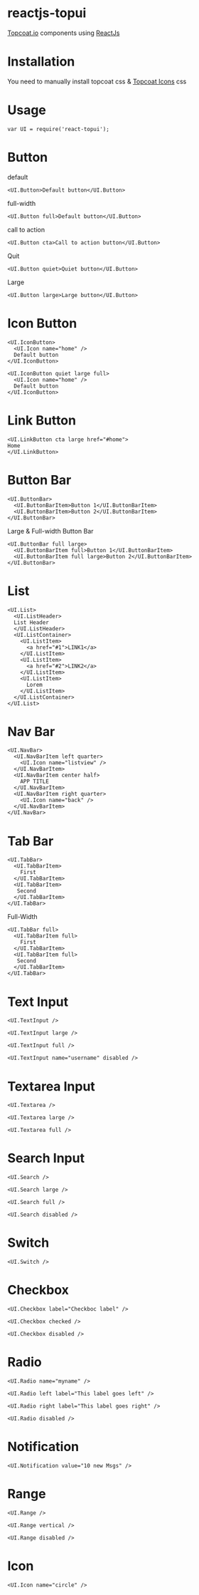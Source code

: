 reactjs-topui
===============

[Topcoat.io][1] components using [ReactJs][2]

Installation
============

You need to manually install topcoat css & [Topcoat Icons][3] css

Usage
=====

```
var UI = require('react-topui');
```


Button
======

default
```
<UI.Button>Default button</UI.Button>
```

full-width
```
<UI.Button full>Default button</UI.Button>
```

call to action
```
<UI.Button cta>Call to action button</UI.Button>
```

Quit
```
<UI.Button quiet>Quiet button</UI.Button>
```

Large
```
<UI.Button large>Large button</UI.Button>
```

Icon Button
======
```
<UI.IconButton>
  <UI.Icon name="home" />
  Default button
</UI.IconButton>
```

```
<UI.IconButton quiet large full>
  <UI.Icon name="home" />
  Default button
</UI.IconButton>
```

Link Button
===========
```
<UI.LinkButton cta large href="#home">
Home
</UI.LinkButton>
```

Button Bar
==========
```
<UI.ButtonBar>
  <UI.ButtonBarItem>Button 1</UI.ButtonBarItem>
  <UI.ButtonBarItem>Button 2</UI.ButtonBarItem>
</UI.ButtonBar>
```

Large & Full-width Button Bar 

```
<UI.ButtonBar full large>
  <UI.ButtonBarItem full>Button 1</UI.ButtonBarItem>
  <UI.ButtonBarItem full large>Button 2</UI.ButtonBarItem>
</UI.ButtonBar>
```

List
====
```
<UI.List>
  <UI.ListHeader>
  List Header
  </UI.ListHeader>
  <UI.ListContainer>
    <UI.ListItem>
      <a href="#1">LINK1</a>
    </UI.ListItem>
    <UI.ListItem>
      <a href="#2">LINK2</a>
    </UI.ListItem>
    <UI.ListItem>
      Lorem
    </UI.ListItem>
  </UI.ListContainer>
</UI.List>
```

Nav Bar
=======
```
<UI.NavBar>
  <UI.NavBarItem left quarter>
    <UI.Icon name="listview" />
  </UI.NavBarItem>
  <UI.NavBarItem center half>
    APP TITLE
  </UI.NavBarItem>
  <UI.NavBarItem right quarter>
    <UI.Icon name="back" />
  </UI.NavBarItem>
</UI.NavBar>
```

Tab Bar
=======
```
<UI.TabBar>
  <UI.TabBarItem>
    First
  </UI.TabBarItem>
  <UI.TabBarItem>
   Second
  </UI.TabBarItem>
</UI.TabBar>
```

Full-Width
```
<UI.TabBar full>
  <UI.TabBarItem full>
    First
  </UI.TabBarItem>
  <UI.TabBarItem full>
   Second
  </UI.TabBarItem>
</UI.TabBar>
```



Text Input
============
```
<UI.TextInput />
```

```
<UI.TextInput large />
```

```
<UI.TextInput full />
```

```
<UI.TextInput name="username" disabled />
```

Textarea Input
============
```
<UI.Textarea />
```

```
<UI.Textarea large />
```

```
<UI.Textarea full />
```

Search Input
============
```
<UI.Search />
```

```
<UI.Search large />
```

```
<UI.Search full />
```

```
<UI.Search disabled />
```

Switch
======
```
<UI.Switch />
```

Checkbox
========
```
<UI.Checkbox label="Checkboc label" />
```

```
<UI.Checkbox checked />
```

```
<UI.Checkbox disabled />
```

Radio
=====
```
<UI.Radio name="myname" />
```

```
<UI.Radio left label="This label goes left" />
```

```
<UI.Radio right label="This label goes right" />
```

```
<UI.Radio disabled />
```

Notification
============
```
<UI.Notification value="10 new Msgs" />
```

Range
=====
```
<UI.Range />
```

```
<UI.Range vertical />
```

```
<UI.Range disabled />
```


Icon
====
```
<UI.Icon name="circle" />
```


[1]: http://topcoat.io/
[2]: https://github.com/facebook/react
[3]: https://github.com/kjda/topcoat-icons
